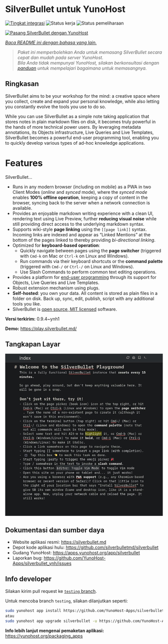 <!--
N.B.: README ini dibuat secara otomatis oleh <https://github.com/YunoHost/apps/tree/master/tools/readme_generator>
Ini TIDAK boleh diedit dengan tangan.
-->

# SilverBullet untuk YunoHost

[![Tingkat integrasi](https://dash.yunohost.org/integration/silverbullet.svg)](https://ci-apps.yunohost.org/ci/apps/silverbullet/) ![Status kerja](https://ci-apps.yunohost.org/ci/badges/silverbullet.status.svg) ![Status pemeliharaan](https://ci-apps.yunohost.org/ci/badges/silverbullet.maintain.svg)

[![Pasang SilverBullet dengan YunoHost](https://install-app.yunohost.org/install-with-yunohost.svg)](https://install-app.yunohost.org/?app=silverbullet)

*[Baca README ini dengan bahasa yang lain.](./ALL_README.md)*

> *Paket ini memperbolehkan Anda untuk memasang SilverBullet secara cepat dan mudah pada server YunoHost.*  
> *Bila Anda tidak mempunyai YunoHost, silakan berkonsultasi dengan [panduan](https://yunohost.org/install) untuk mempelajari bagaimana untuk memasangnya.*

## Ringkasan

SilverBullet aims to be your workshop for the mind: a creative space where you collect, create and expand your personal knowledge, while also letting you constantly evolve the tools you use to do so.

While you can use SilverBullet as a simple note taking application that stores notes in plain markdown files on disk, it becomes truly powerful in the hands of more technical power users. By leveraging metadata annotations, its Objects infrastructure, Live Queries and Live Templates, SilverBullet becomes a powerful end-user programming tool, enabling you to quickly develop various types of ad-hoc knowledge applications.

# Features

SilverBullet...

- Runs in any modern browser (including on mobile) as a PWA in two Client Modes (_online_ and _synced_ mode), where the _synced mode_ enables **100% offline operation**, keeping a copy of content in the browser, syncing back to the server when a network connection is available.
- Provides an enjoyable markdown writing experience with a clean UI, rendering text using Live Preview, further **reducing visual noise** while still providing direct access to the underlying markdown syntax.
- Supports wiki-style **page linking** using the `[[page link]]` syntax. Incoming links are indexed and appear as “Linked Mentions” at the bottom of the pages linked to thereby providing _bi-directional linking_.
- Optimized for **keyboard-based operation**:
  - Quickly navigate between pages using the **page switcher** (triggered with `Cmd-k` on Mac or `Ctrl-k` on Linux and Windows).
  - Run commands via their keyboard shortcuts or the **command palette** (triggered with `Cmd-/` or `Ctrl-/` on Linux and Windows).
  - Use Slash Commands to perform common text editing operations.
- Provides a platform for [end-user programming](https://www.inkandswitch.com/end-user-programming/) through its support for Objects, Live Queries and Live Templates.
- Robust extension mechanism using plugs.
- **Self-hosted**: you own your data. All content is stored as plain files in a folder on disk. Back up, sync, edit, publish, script with any additional tools you like.
- SilverBullet is [open source, MIT licensed](https://github.com/silverbulletmd/silverbullet) software.


**Versi terkirim:** 0.9.4~ynh1

**Demo:** <https://play.silverbullet.md/>

## Tangkapan Layar

![Tangkapan Layar pada SilverBullet](./doc/screenshots/silverbullet.jpg)

## Dokumentasi dan sumber daya

- Website aplikasi resmi: <https://silverbullet.md>
- Depot kode aplikasi hulu: <https://github.com/silverbulletmd/silverbullet>
- Gudang YunoHost: <https://apps.yunohost.org/app/silverbullet>
- Laporkan bug: <https://github.com/YunoHost-Apps/silverbullet_ynh/issues>

## Info developer

Silakan kirim pull request ke [`testing` branch](https://github.com/YunoHost-Apps/silverbullet_ynh/tree/testing).

Untuk mencoba branch `testing`, silakan dilanjutkan seperti:

```bash
sudo yunohost app install https://github.com/YunoHost-Apps/silverbullet_ynh/tree/testing --debug
atau
sudo yunohost app upgrade silverbullet -u https://github.com/YunoHost-Apps/silverbullet_ynh/tree/testing --debug
```

**Info lebih lanjut mengenai pemaketan aplikasi:** <https://yunohost.org/packaging_apps>
